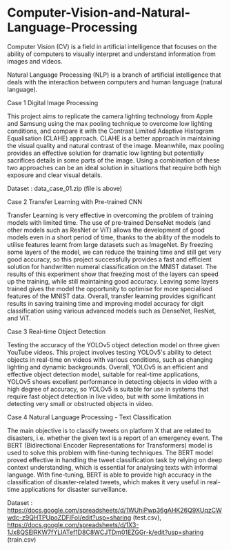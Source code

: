 # Computer-Vision-and-Natural-Language-Processing
Computer Vision (CV) is a field in artificial intelligence that focuses on the ability of computers to visually interpret and understand information from images and videos. 

Natural Language Processing (NLP) is a branch of artificial intelligence that deals with the interaction between computers and human language (natural language). 

Case 1 Digital Image Processing

This project aims to replicate the camera lighting technology from Apple and Samsung using the max pooling technique to overcome low lighting conditions, and compare it with the Contrast Limited Adaptive Histogram Equalisation (CLAHE) approach.
CLAHE is a better approach in maintaining the visual quality and natural contrast of the image. Meanwhile, max pooling provides an effective solution for dramatic low lighting but potentially sacrifices details in some parts of the image. Using a combination of these two approaches can be an ideal solution in situations that require both high exposure and clear visual details.

Dataset : data_case_01.zip (file is above)

Case 2 Transfer Learning with Pre-trained CNN

Transfer Learning is very effective in overcoming the problem of training models with limited time. The use of pre-trained DenseNet models (and other models such as ResNet or ViT) allows the development of good models even in a short period of time, thanks to the ability of the models to utilise features learnt from large datasets such as ImageNet. By freezing some layers of the model, we can reduce the training time and still get very good accuracy, so this project successfully provides a fast and efficient solution for handwritten numeral classification on the MNIST dataset.
The results of this experiment show that freezing most of the layers can speed up the training, while still maintaining good accuracy. Leaving some layers trained gives the model the opportunity to optimise for more specialised features of the MNIST data.
Overall, transfer learning provides significant results in saving training time and improving model accuracy for digit classification using various advanced models such as DenseNet, ResNet, and ViT.

Case 3 Real-time Object Detection

Testing the accuracy of the YOLOv5 object detection model on three given YouTube videos. This project involves testing YOLOv5's ability to detect objects in real-time on videos with various conditions, such as changing lighting and dynamic backgrounds.
Overall, YOLOv5 is an efficient and effective object detection model, suitable for real-time applications, YOLOv5 shows excellent performance in detecting objects in video with a high degree of accuracy, so YOLOv5 is suitable for use in systems that require fast object detection in live video, but with some limitations in detecting very small or obstructed objects in video.

Case 4 Natural Language Processing - Text Classification

The main objective is to classify tweets on platform X that are related to disasters, i.e. whether the given text is a report of an emergency event. The BERT (Bidirectional Encoder Representations for Transformers) model is used to solve this problem with fine-tuning techniques.
The BERT model proved effective in handling the tweet classification task by relying on deep context understanding, which is essential for analysing texts with informal language. With fine-tuning, BERT is able to provide high accuracy in the classification of disaster-related tweets, which makes it very useful in real-time applications for disaster surveillance.

Dataset : https://docs.google.com/spreadsheets/d/1WUhiPwp36gAHK26Q9XUqzCWwdc-z9QHTPUpoZDFIFoI/edit?usp=sharing (test.csv),
          https://docs.google.com/spreadsheets/d/1X3-1Jx8QSElRKW7fYLIATef1D8C8WCJTDm01EZGGr-k/edit?usp=sharing (train.csv)
